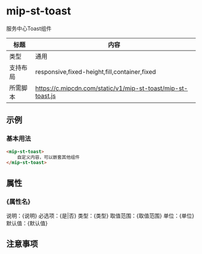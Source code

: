 # mip-st-toast

服务中心Toast组件

标题|内容
----|----
类型|通用
支持布局|responsive,fixed-height,fill,container,fixed
所需脚本|https://c.mipcdn.com/static/v1/mip-st-toast/mip-st-toast.js

## 示例

### 基本用法
```html
<mip-st-toast>
    自定义内容，可以嵌套其他组件
</mip-st-toast>
```

## 属性

### {属性名}

说明：{说明}
必选项：{是|否}
类型：{类型}
取值范围：{取值范围}
单位：{单位}
默认值：{默认值}

## 注意事项

